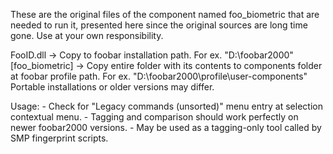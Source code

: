 These are the original files of the component named foo_biometric that are needed to run it, 
presented here since the original sources are long time gone. Use at your own responsibility.

FooID.dll
	-> Copy to foobar installation path.
	For ex. "D:\foobar2000\"
[foo_biometric]
	-> Copy entire folder with its contents to components folder at foobar profile path.
	For ex. "D:\foobar2000\profile\user-components\"
	Portable installations or older versions may differ.

Usage:
	- Check for "Legacy commands (unsorted)" menu entry at selection contextual menu.
	- Tagging and comparison should work perfectly on newer foobar2000 versions.
	- May be used as a tagging-only tool called by SMP fingerprint scripts.

